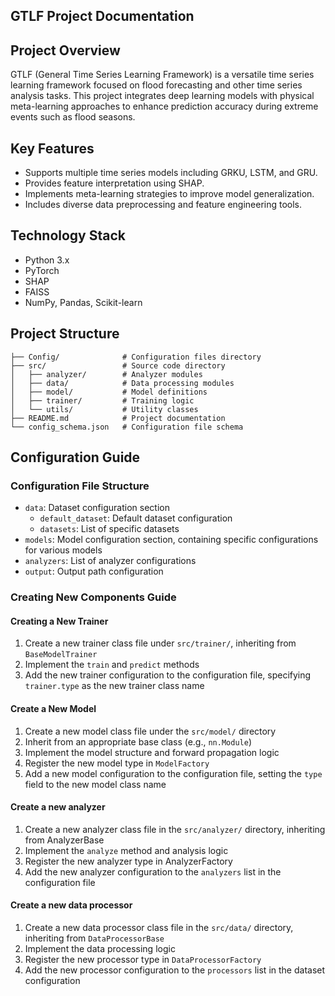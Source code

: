## GTLF Project Documentation

## Project Overview
GTLF (General Time Series Learning Framework) is a versatile time series learning framework focused on flood forecasting and other time series analysis tasks. This project integrates deep learning models with physical meta-learning approaches to enhance prediction accuracy during extreme events such as flood seasons.

## Key Features
- Supports multiple time series models including GRKU, LSTM, and GRU.
- Provides feature interpretation using SHAP.
- Implements meta-learning strategies to improve model generalization.
- Includes diverse data preprocessing and feature engineering tools.

## Technology Stack
- Python 3.x
- PyTorch
- SHAP
- FAISS
- NumPy, Pandas, Scikit-learn

## Project Structure
```
├── Config/              # Configuration files directory
├── src/                 # Source code directory
│   ├── analyzer/        # Analyzer modules
│   ├── data/            # Data processing modules
│   ├── model/           # Model definitions
│   ├── trainer/         # Training logic
│   └── utils/           # Utility classes
├── README.md            # Project documentation
└── config_schema.json   # Configuration file schema
```

## Configuration Guide

### Configuration File Structure
- `data`: Dataset configuration section
  - `default_dataset`: Default dataset configuration
  - `datasets`: List of specific datasets
- `models`: Model configuration section, containing specific configurations for various models
- `analyzers`: List of analyzer configurations
- `output`: Output path configuration

### Creating New Components Guide

#### Creating a New Trainer
1. Create a new trainer class file under `src/trainer/`, inheriting from `BaseModelTrainer`
2. Implement the `train` and `predict` methods
3. Add the new trainer configuration to the configuration file, specifying `trainer.type` as the new trainer class name

#### Create a New Model
1. Create a new model class file under the `src/model/` directory
2. Inherit from an appropriate base class (e.g., `nn.Module`)
3. Implement the model structure and forward propagation logic
4. Register the new model type in `ModelFactory`
5. Add a new model configuration to the configuration file, setting the `type` field to the new model class name

#### Create a new analyzer
1. Create a new analyzer class file in the `src/analyzer/` directory, inheriting from AnalyzerBase
2. Implement the `analyze` method and analysis logic
3. Register the new analyzer type in AnalyzerFactory
4. Add the new analyzer configuration to the `analyzers` list in the configuration file

#### Create a new data processor
1. Create a new data processor class file in the `src/data/` directory, inheriting from `DataProcessorBase`
2. Implement the data processing logic
3. Register the new processor type in `DataProcessorFactory`
4. Add the new processor configuration to the `processors` list in the dataset configuration

